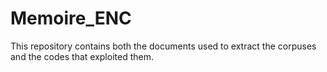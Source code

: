 # Memoire_ENC

This repository contains both the documents used to extract the corpuses and the codes that exploited them. 

